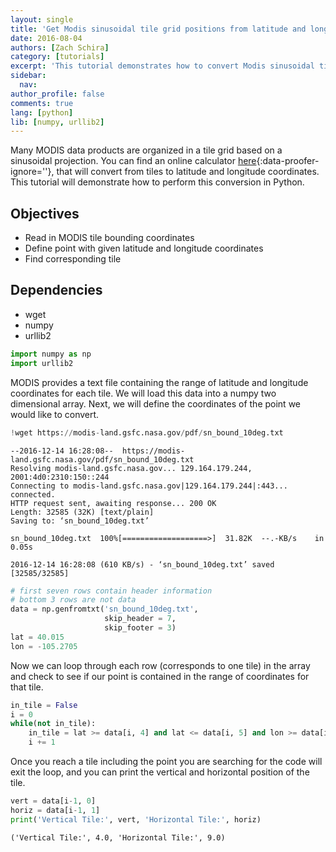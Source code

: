 ```yaml
---
layout: single
title: 'Get Modis sinusoidal tile grid positions from latitude and longitude coordinates in Python'
date: 2016-08-04
authors: [Zach Schira]
category: [tutorials]
excerpt: 'This tutorial demonstrates how to convert Modis sinusoidal tile grid positions to latitude and longitude in Python.'
sidebar:
  nav:
author_profile: false
comments: true
lang: [python]
lib: [numpy, urllib2]
---
```


Many MODIS data products are organized in a tile grid based on a sinusoidal projection. 
You can find an online calculator [here](http://landweb.nascom.nasa.gov/cgi-bin/developer/tilemap.cgi){:data-proofer-ignore=''}, that will convert from tiles to latitude and longitude coordinates. 
This tutorial will demonstrate how to perform this conversion in Python.

## Objectives

- Read in MODIS tile bounding coordinates
- Define point with given latitude and longitude coordinates
- Find corresponding tile

## Dependencies

- wget
- numpy
- urllib2


```python
import numpy as np
import urllib2
```

MODIS provides a text file containing the range of latitude and longitude coordinates for each tile. We will load this data into a numpy two dimensional array. Next, we will define the coordinates of the point we would like to convert.


```python
!wget https://modis-land.gsfc.nasa.gov/pdf/sn_bound_10deg.txt
```

    --2016-12-14 16:28:08--  https://modis-land.gsfc.nasa.gov/pdf/sn_bound_10deg.txt
    Resolving modis-land.gsfc.nasa.gov... 129.164.179.244, 2001:4d0:2310:150::244
    Connecting to modis-land.gsfc.nasa.gov|129.164.179.244|:443... connected.
    HTTP request sent, awaiting response... 200 OK
    Length: 32585 (32K) [text/plain]
    Saving to: ‘sn_bound_10deg.txt’
    
    sn_bound_10deg.txt  100%[===================>]  31.82K  --.-KB/s    in 0.05s   
    
    2016-12-14 16:28:08 (610 KB/s) - ‘sn_bound_10deg.txt’ saved [32585/32585]
    



```python
# first seven rows contain header information
# bottom 3 rows are not data
data = np.genfromtxt('sn_bound_10deg.txt', 
                     skip_header = 7, 
                     skip_footer = 3)
lat = 40.015
lon = -105.2705
```

Now we can loop through each row (corresponds to one tile) in the array and check to see if our point is contained in the range of coordinates for that tile.


```python
in_tile = False
i = 0
while(not in_tile):
    in_tile = lat >= data[i, 4] and lat <= data[i, 5] and lon >= data[i, 2] and lon <= data[i, 3]
    i += 1
```

Once you reach a tile including the point you are searching for the code will exit the loop, and you can print the vertical and horizontal position of the tile.


```python
vert = data[i-1, 0]
horiz = data[i-1, 1]
print('Vertical Tile:', vert, 'Horizontal Tile:', horiz)
```

    ('Vertical Tile:', 4.0, 'Horizontal Tile:', 9.0)

